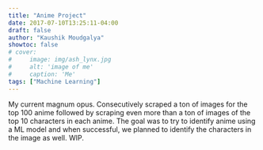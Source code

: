 ```yaml
---
title: "Anime Project"
date: 2017-07-10T13:25:11-04:00
draft: false
author: "Kaushik Moudgalya"
showtoc: false
# cover:
#     image: img/ash_lynx.jpg
#     alt: 'image of me'
#     caption: 'Me'
tags: ["Machine Learning"]
---
```

My current magnum opus. Consecutively scraped a ton of images for the top 100 anime followed by scraping even more than a ton of images of the top 10 characters in each anime. The goal was to try to identify anime using a ML model and when successful, we planned to identify the characters in the image as well. WIP.